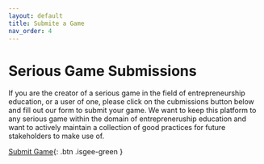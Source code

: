 ```yaml
---
layout: default
title: Submite a Game
nav_order: 4
---
```


# Serious Game Submissions  

If you are the creator of a serious game in the field of entrepreneurship education, or a user of one, please click on the cubmissions button below and fill out our form to submit your game. We want to keep this platform to any serious game within the domain of entrepreneruship education and want to actively maintain a collection of good practices for future stakeholders to make use of. 

[Submit Game](http://google.com/){: .btn .isgee-green }
